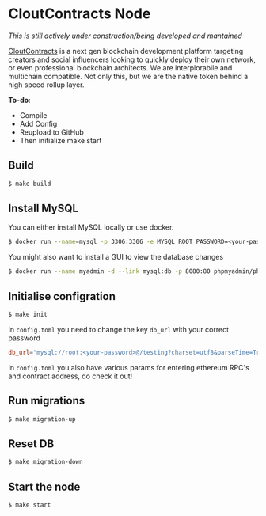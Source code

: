 # CloutContracts Node
*This is still actively under construction/being developed and mantained*

[CloutContracts](https://cloutcontracts.net) is a next gen blockchain development platform targeting creators and social influencers looking to quickly deploy their own network, or even professional blockchain architects. We are interplorabile and multichain compatible. Not only this, but we are the native token behind a high speed rollup layer.

**To-do**:
- Compile
- Add Config
- Reupload to GitHub
- Then initialize make start

## Build

```bash
$ make build
```

## Install MySQL

You can either install MySQL locally or use docker.

```bash
$ docker run --name=mysql -p 3306:3306 -e MYSQL_ROOT_PASSWORD=<your-password> -d mysql
```

You might also want to install a GUI to view the database changes

```bash
$ docker run --name myadmin -d --link mysql:db -p 8080:80 phpmyadmin/phpmyadmin
```

## Initialise configration

```bash
$ make init
```

In `config.toml` you need to change the key `db_url` with your correct password

```toml
db_url="mysql://root:<your-password>@/testing?charset=utf8&parseTime=True&loc=Local"
```

In `config.toml` you also have various params for entering ethereum RPC's and contract address, do check it out!

## Run migrations

```bash
$ make migration-up
```

## Reset DB

```bash
$ make migration-down
```

## Start the node
```bash
$ make start
```
